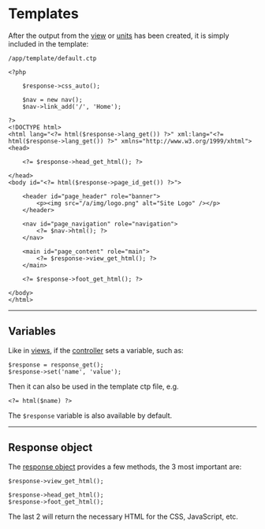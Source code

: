 
# Templates

After the output from the [view](../../doc/setup/views.md) or [units](../../doc/setup/units.md) has been created, it is simply included in the template:

	/app/template/default.ctp

	<?php

		$response->css_auto();

		$nav = new nav();
		$nav->link_add('/', 'Home');

	?>
	<!DOCTYPE html>
	<html lang="<?= html($response->lang_get()) ?>" xml:lang="<?= html($response->lang_get()) ?>" xmlns="http://www.w3.org/1999/xhtml">
	<head>

		<?= $response->head_get_html(); ?>

	</head>
	<body id="<?= html($response->page_id_get()) ?>">

		<header id="page_header" role="banner">
			<p><img src="/a/img/logo.png" alt="Site Logo" /></p>
		</header>

		<nav id="page_navigation" role="navigation">
			<?= $nav->html(); ?>
		</nav>

		<main id="page_content" role="main">
			<?= $response->view_get_html(); ?>
		</main>

		<?= $response->foot_get_html(); ?>

	</body>
	</html>

---

## Variables

Like in [views](../../doc/setup/views.md), if the [controller](../doc/setup/controllers.md) sets a variable, such as:

	$response = response_get();
	$response->set('name', 'value');

Then it can also be used in the template ctp file, e.g.

	<?= html($name) ?>

The `$response` variable is also available by default.

---

## Response object

The [response object](../../doc/system/response.md) provides a few methods, the 3 most important are:

	$response->view_get_html();

	$response->head_get_html();
	$response->foot_get_html();

The last 2 will return the necessary HTML for the CSS, JavaScript, etc.
